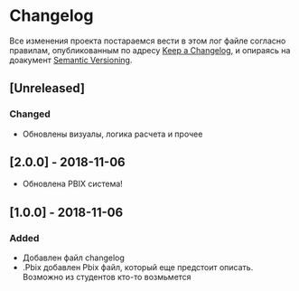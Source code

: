 # Changelog
Все изменения проекта постараемся вести в этом лог файле согласно правилам, опубликованным по адресу [Keep a Changelog](https://keepachangelog.com/ru/1.0.0/),
и опираясь на доакумент [Semantic Versioning](https://semver.org/spec/v2.0.0.html).

## [Unreleased]
### Changed
- Обновлены визуалы, логика расчета и прочее


## [2.0.0] - 2018-11-06
- Обновлена PBIX система!

## [1.0.0] - 2018-11-06
### Added
- Добавлен файл changelog
- .Pbix добавлен Pbix файл, который еще предстоит описать. Возможно из студентов кто-то возмьмется
